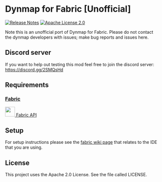 # Dynmap for Fabric [Unofficial]
[![Release Notes](https://img.shields.io/github/release/LolHens/dynmap-fabric.svg?maxAge=3600)](https://github.com/LolHens/dynmap-fabric/releases/latest)
[![Apache License 2.0](https://img.shields.io/github/license/LolHens/dynmap-fabric.svg?maxAge=3600)](https://www.apache.org/licenses/LICENSE-2.0)

Note this is an unofficial port of Dynmap for Fabric.
Please do not contact the dynmap developers with issues; make bug reports and issues here.

## Discord server 
If you want to help out testing this mod feel free to join the discord server:
https://discord.gg/2SMQsHd

## Requirements
### [Fabric](https://fabricmc.net/)
[<img src="https://fabricmc.net/assets/logo.png" width="32"> Fabric API](https://www.curseforge.com/minecraft/mc-mods/fabric-api)

## Setup
For setup instructions please see the [fabric wiki page](https://fabricmc.net/wiki/tutorial:setup) that relates to the IDE that you are using.

## License
This project uses the Apache 2.0 License. See the file called LICENSE.

